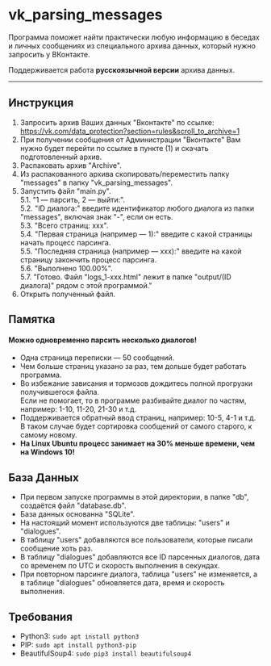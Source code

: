 <h1>vk_parsing_messages</h1>

<p>Программа поможет найти практически любую информацию в беседах и личных сообщениях из специального архива данных, который нужно запросить у ВКонтакте.</p>

Поддерживается работа <b>русскоязычной версии</b> архива данных.

<hr>

<h2>Инструкция</h2>
<ol>
<li>Запросить архив Ваших данных "Вконтакте" по ссылке: <a href="https://vk.com/data_protection?section=rules&amp;scroll_to_archive=1">https://vk.com/data_protection?section=rules&amp;scroll_to_archive=1</a></li>
<li>При получении сообщения от Администрации "Вконтакте" Вам нужно будет перейти по ссылке в пункте (1) и скачать подготовленный архив.</li>
<li>Распаковать архив "Archive".</li>
<li>Из распакованного архива скопировать/переместить папку "messages" в папку "vk_parsing_messages".</li>
<li>Запустить файл "main.py".<br/>
5.1. "1 — парсить, 2 — выйти:".<br/>
5.2. "ID диалога:" введите идентификатор любого диалога из папки "messages", включая знак "-", если он есть.<br/>
5.3. "Всего страниц: xxx".<br/>
5.4. "Первая страница (например — 1):" введите с какой страницы начать процесс парсинга.<br/>
5.5. "Последняя страница (например — xxx):" введите на какой страницу закончить процесс парсинга.<br/>
5.6. "Выполнено 100.00%".<br/>
5.7. "Готово. Файл "logs_1-xxx.html" лежит в папке "output/(ID диалога)" рядом с этой программой."
</li>
<li>Открыть полученный файл.</li>
</ol>

<h2>Памятка</h2>
 <h4>Можно одновременно парсить несколько диалогов!</h4>
<ul>
  <li>Одна страница переписки — 50 сообщений.</li>
  <li>Чем больше страниц указано за раз, тем дольше будет работать программа.</li>
  <li>Во избежание зависания и тормозов дождитесь полной прогрузки получившегося файла.</li>
  Если не помогает, то в программе разбивайте диалог по частям, например: 1-10, 11-20, 21-30 и т.д.
  <li>Поддерживается обратный ввод страниц, например: 10-5, 4-1 и т.д.</li>
  В таком случае будет сортировка сообщений от самого старого, к самому новому.
  <li><b>На Linux Ubuntu процесс занимает на 30% меньше времени, чем на Windows 10!</b></li>
</ul>

<h2>База Данных</h2>

<ul>
  <li>При первом запуске программы в этой директории, в папке "db", создаётся файл "database.db".</li>
  <li>База данных основанна "SQLite".</li>
  <li>На настоящий момент используются две таблицы: "users" и "dialogues".</li>
  <li>В таблицу "users" добавляются все пользователи, которые писали сообщение хоть раз.</li>
  <li>В таблицу "dialogues" добавляются все ID парсенных диалогов, дата со временем по UTC и скорость выполнения в секундах.</li>
  <li>При повторном парсинге диалога, таблица "users" не изменяется, а в таблице "dialogues" обновляется дата, время и скорость выполнения.</li>
</ul>


<h2>Требования</h2>

<ul>
  <li>Python3: <code>sudo apt install python3</code></li>
  <li>PIP: <code>sudo apt install python3-pip</code></li>
  <li>BeautifulSoup4: <code>sudo pip3 install beautifulsoup4</code></li>
</ul>
